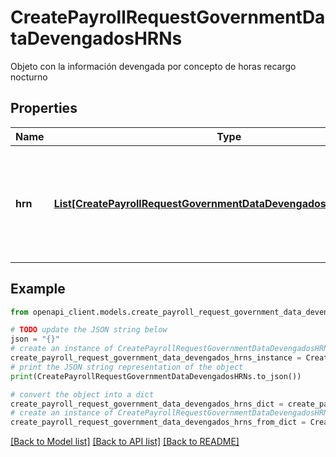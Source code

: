 # CreatePayrollRequestGovernmentDataDevengadosHRNs

Objeto con la información devengada por concepto de horas recargo nocturno

## Properties

Name | Type | Description | Notes
------------ | ------------- | ------------- | -------------
**hrn** | [**List[CreatePayrollRequestGovernmentDataDevengadosHRNsHRNInner]**](CreatePayrollRequestGovernmentDataDevengadosHRNsHRNInner.md) | Array con información sobre devengados por concepto de horas recargo nocturno | 

## Example

```python
from openapi_client.models.create_payroll_request_government_data_devengados_hrns import CreatePayrollRequestGovernmentDataDevengadosHRNs

# TODO update the JSON string below
json = "{}"
# create an instance of CreatePayrollRequestGovernmentDataDevengadosHRNs from a JSON string
create_payroll_request_government_data_devengados_hrns_instance = CreatePayrollRequestGovernmentDataDevengadosHRNs.from_json(json)
# print the JSON string representation of the object
print(CreatePayrollRequestGovernmentDataDevengadosHRNs.to_json())

# convert the object into a dict
create_payroll_request_government_data_devengados_hrns_dict = create_payroll_request_government_data_devengados_hrns_instance.to_dict()
# create an instance of CreatePayrollRequestGovernmentDataDevengadosHRNs from a dict
create_payroll_request_government_data_devengados_hrns_from_dict = CreatePayrollRequestGovernmentDataDevengadosHRNs.from_dict(create_payroll_request_government_data_devengados_hrns_dict)
```
[[Back to Model list]](../README.md#documentation-for-models) [[Back to API list]](../README.md#documentation-for-api-endpoints) [[Back to README]](../README.md)


